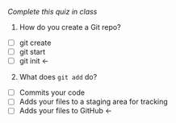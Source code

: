 *Complete this quiz in class*

1. How do you create a Git repo?

- [ ] git create
- [ ] git start
- [ ] git init  <-

2. What does `git add` do?

- [ ] Commits your code
- [ ] Adds your files to a staging area for tracking
- [ ] Adds your files to GitHub  <-
